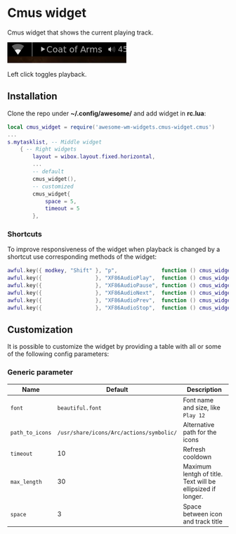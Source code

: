 # Cmus widget

Cmus widget that shows the current playing track.

![widget](./screenshots/cmus-widget.png)

Left click toggles playback.

## Installation

Clone the repo under **~/.config/awesome/** and add widget in **rc.lua**:

```lua
local cmus_widget = require('awesome-wm-widgets.cmus-widget.cmus')
...
s.mytasklist, -- Middle widget
    { -- Right widgets
    	layout = wibox.layout.fixed.horizontal,
        ...
        -- default
        cmus_widget(),
        -- customized
        cmus_widget{
            space = 5,
            timeout = 5
        },
```

### Shortcuts

To improve responsiveness of the widget when playback is changed by a shortcut use corresponding methods of the widget:

```lua
awful.key({ modkey, "Shift" }, "p",              function () cmus_widget:play_pause() end, {description = "toggle track",   group = "cmus"}),
awful.key({                 }, "XF86AudioPlay",  function () cmus_widget:play()       end, {description = "play track",     group = "cmus"}),
awful.key({                 }, "XF86AudioPause", function () cmus_widget:play()       end, {description = "pause track",    group = "cmus"}),
awful.key({                 }, "XF86AudioNext",  function () cmus_widget:next_track() end, {description = "next track",     group = "cmus"}),
awful.key({                 }, "XF86AudioPrev",  function () cmus_widget:prev_track() end, {description = "previous track", group = "cmus"}),
awful.key({                 }, "XF86AudioStop",  function () cmus_widget:stop()       end, {description = "stop track",      group = "cmus"}),
```

## Customization

It is possible to customize the widget by providing a table with all or some of the following config parameters:

### Generic parameter

| Name            | Default                                  | Description                                                 |
|-----------------|------------------------------------------|-------------------------------------------------------------|
| `font`          | `beautiful.font`                         | Font name and size, like `Play 12`                          |
| `path_to_icons` | `/usr/share/icons/Arc/actions/symbolic/` | Alternative path for the icons                              |
| `timeout`       | 10                                       | Refresh cooldown                                            |
| `max_length`    | 30                                       | Maximum lentgh of title. Text will be ellipsized if longer. |
| `space`         | 3                                        | Space between icon and track title                          |
